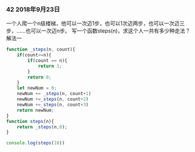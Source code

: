 ### 42 2018年9月23日

一个人爬一个n级楼梯，他可以一次迈1步，也可以1次迈两步，也可以一次迈三步，……也可以一次迈n步。 写一个函数steps(n)，求这个人一共有多少种走法？
解法一
```js
function _steps(n, count){
    if(count>=n){
        if(count == n){
            return 1;
        }
        return 0;
    }
    let newNum = 0;
    newNum += _steps(n, count+1)
    newNum +=_steps(n, count+2)
    newNum +=_steps(n, count+3)
    return newNum;
}
function steps(n){
    return _steps(n,0);
}

console.log(steps(10))
```